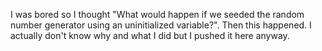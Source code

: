 I was bored so I thought "What would happen if we seeded the random number generator using an uninitialized variable?".
Then this happened.
I actually don't know why and what I did but I pushed it here anyway.